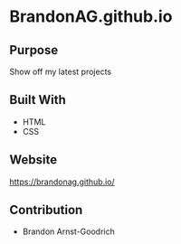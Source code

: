 # BrandonAG.github.io

## Purpose
Show off my latest projects

## Built With
* HTML
* CSS

## Website
https://brandonag.github.io/

## Contribution
* Brandon Arnst-Goodrich